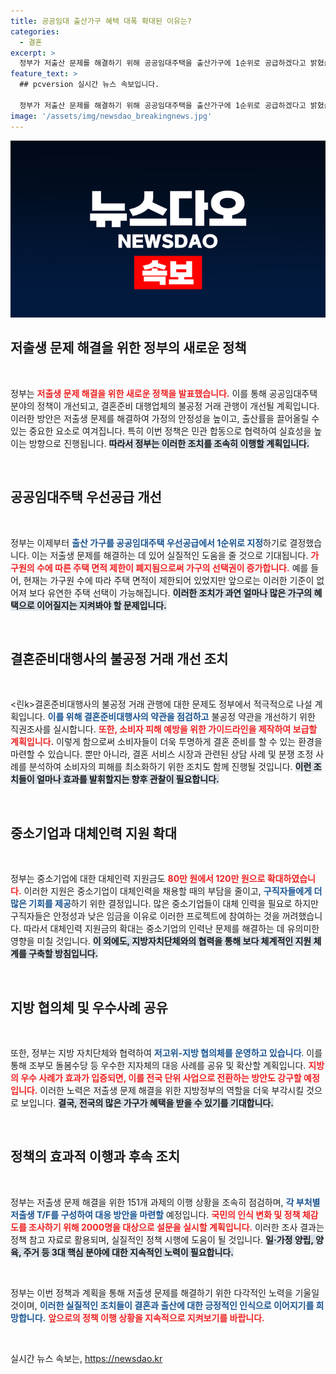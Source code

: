 ```yaml
---
title: 공공임대 출산가구 혜택 대폭 확대된 이유는?
categories:
  - 결혼
excerpt: >
  정부가 저출산 문제를 해결하기 위해 공공임대주택을 출산가구에 1순위로 공급하겠다고 밝혔습니다. 또한 불공정 거래 개선을 위한 결혼준비대행사의 직권조사가 진행될 예정입니다. 변화가 기대되는 정책에 주목하세요!
feature_text: >
  ## pcversion 실시간 뉴스 속보입니다.

  정부가 저출산 문제를 해결하기 위해 공공임대주택을 출산가구에 1순위로 공급하겠다고 밝혔습니다. 또한 불공정 거래 개선을 위한 결혼준비대행사의 직권조사가 진행될 예정입니다. 변화가 기대되는 정책에 주목하세요!
image: '/assets/img/newsdao_breakingnews.jpg'
---
```


<p><img src="/assets/img/newsdao_breakingnews.jpg" alt="pcversion 속보" /></p>

<h2 data-ke-size="size26">저출생 문제 해결을 위한 정부의 새로운 정책</h2>

<p data-ke-size="size16">&nbsp;</p>

<p>정부는 <b><span style="color: #ee2323;">저출생 문제 해결을 위한 새로운 정책을 발표했습니다.</span></b> 이를 통해 공공임대주택 분야의 정책이 개선되고, 결혼준비 대행업체의 불공정 거래 관행이 개선될 계획입니다. 이러한 방안은 저출생 문제를 해결하여 가정의 안정성을 높이고, 출산률을 끌어올릴 수 있는 중요한 요소로 여겨집니다. 특히 이번 정책은 민관 합동으로 협력하여 실효성을 높이는 방향으로 진행됩니다. <b><span style="background-color: #21538527;">따라서 정부는 이러한 조치를 조속히 이행할 계획입니다.</span></b></p>

<p data-ke-size="size16">&nbsp;</p>

<h2 data-ke-size="size26">공공임대주택 우선공급 개선</h2>

<p data-ke-size="size16">&nbsp;</p>

<p>정부는 이제부터 <b><span style="color: #1a5490;">출산 가구를 공공임대주택 우선공급에서 1순위로 지정</span></b>하기로 결정했습니다. 이는 저출생 문제를 해결하는 데 있어 실질적인 도움을 줄 것으로 기대됩니다. <b><span style="color: #ee2323;">가구원의 수에 따른 주택 면적 제한이 폐지됨으로써 가구의 선택권이 증가합니다.</span></b> 예를 들어, 현재는 가구원 수에 따라 주택 면적이 제한되어 있었지만 앞으로는 이러한 기준이 없어져 보다 유연한 주택 선택이 가능해집니다. <b><span style="background-color: #21538527;">이러한 조치가 과연 얼마나 많은 가구의 혜택으로 이어질지는 지켜봐야 할 문제입니다.</span></b></p>

<p data-ke-size="size16">&nbsp;</p>

<h2 data-ke-size="size26">결혼준비대행사의 불공정 거래 개선 조치</h2>

<p data-ke-size="size16">&nbsp;</p>

<p>&lt;린k>결혼준비대행사의 불공정 거래 관행에 대한 문제도 정부에서 적극적으로 나설 계획입니다.</link> <b><span style="color: #1a5490;">이를 위해 결혼준비대행사의 약관을 점검하고</span></b> 불공정 약관을 개선하기 위한 직권조사를 실시합니다. <b><span style="color: #ee2323;">또한, 소비자 피해 예방을 위한 가이드라인을 제작하여 보급할 계획입니다.</span></b> 이렇게 함으로써 소비자들이 더욱 투명하게 결혼 준비를 할 수 있는 환경을 마련할 수 있습니다. 뿐만 아니라, 결혼 서비스 시장과 관련된 상담 사례 및 분쟁 조정 사례를 분석하여 소비자의 피해를 최소화하기 위한 조치도 함께 진행될 것입니다. <b><span style="background-color: #21538527;">이런 조치들이 얼마나 효과를 발휘할지는 향후 관찰이 필요합니다.</span></b></p>

<p data-ke-size="size16">&nbsp;</p>

<h2 data-ke-size="size26">중소기업과 대체인력 지원 확대</h2>

<p data-ke-size="size16">&nbsp;</p>

<p>정부는 중소기업에 대한 대체인력 지원금도 <b><span style="color: #ee2323;">80만 원에서 120만 원으로 확대하였습니다.</span></b> 이러한 지원은 중소기업이 대체인력을 채용할 때의 부담을 줄이고, <b><span style="color: #1a5490;">구직자들에게 더 많은 기회를 제공</span></b>하기 위한 결정입니다. 많은 중소기업들이 대체 인력을 필요로 하지만 구직자들은 안정성과 낮은 임금을 이유로 이러한 프로젝트에 참여하는 것을 꺼려했습니다. 따라서 대체인력 지원금의 확대는 중소기업의 인력난 문제를 해결하는 데 유의미한 영향을 미칠 것입니다. <b><span style="background-color: #21538527;">이 외에도, 지방자치단체와의 협력을 통해 보다 체계적인 지원 체계를 구축할 방침입니다.</span></b></p>

<p data-ke-size="size16">&nbsp;</p>

<h2 data-ke-size="size26">지방 협의체 및 우수사례 공유</h2>

<p data-ke-size="size16">&nbsp;</p>

<p>또한, 정부는 지방 자치단체와 협력하여 <b><span style="color: #1a5490;">저고위-지방 협의체를 운영하고 있습니다</span></b>. 이를 통해 조부모 돌봄수당 등 우수한 지자체의 대응 사례를 공유 및 확산할 계획입니다. <b><span style="color: #ee2323;">지방의 우수 사례가 효과가 입증되면, 이를 전국 단위 사업으로 전환하는 방안도 강구할 예정입니다.</span></b> 이러한 노력은 저출생 문제 해결을 위한 지방정부의 역할을 더욱 부각시킬 것으로 보입니다. <b><span style="background-color: #21538527;">결국, 전국의 많은 가구가 혜택을 받을 수 있기를 기대합니다.</span></b></p>

<p data-ke-size="size16">&nbsp;</p>

<h2 data-ke-size="size26">정책의 효과적 이행과 후속 조치</h2>

<p data-ke-size="size16">&nbsp;</p>

<p>정부는 저출생 문제 해결을 위한 151개 과제의 이행 상황을 조속히 점검하며, <b><span style="color: #1a5490;">각 부처별 저출생 T/F를 구성하여 대응 방안을 마련할</span></b> 예정입니다. <b><span style="color: #ee2323;">국민의 인식 변화 및 정책 체감도를 조사하기 위해 2000명을 대상으로 설문을 실시할 계획입니다.</span></b> 이러한 조사 결과는 정책 참고 자료로 활용되며, 실질적인 정책 시행에 도움이 될 것입니다. <b><span style="background-color: #21538527;">일·가정 양립, 양육, 주거 등 3대 핵심 분야에 대한 지속적인 노력이 필요합니다.</span></b></p>

<p data-ke-size="size16">&nbsp;</p>

<p>정부는 이번 정책과 계획을 통해 저출생 문제를 해결하기 위한 다각적인 노력을 기울일 것이며, <b><span style="color: #1a5490;">이러한 실질적인 조치들이 결혼과 출산에 대한 긍정적인 인식으로 이어지기를 희망합니다.</span></b> <b><span style="color: #ee2323;">앞으로의 정책 이행 상황을 지속적으로 지켜보기를 바랍니다. </span></b> </p>

<p data-ke-size="size16">&nbsp;</p>
실시간 뉴스 속보는, <a href="https://newsdao.kr" rel="dofollow">https://newsdao.kr</a>


